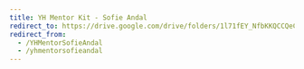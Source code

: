 ```yaml
---
title: YH Mentor Kit - Sofie Andal
redirect_to: https://drive.google.com/drive/folders/1l71fEY_NfbKKQCCQeCMFHsxXWuFB_ICp?usp=sharing
redirect_from: 
  - /YHMentorSofieAndal
  - /yhmentorsofieandal
---
```

